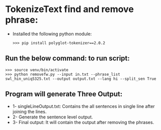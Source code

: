 # TokenizeText find and remove phrase:

- Installed the following python module:
    ```
    >>> pip install polyglot-tokenizer==2.0.2
    ```

## Run the below command: to run script:
```
>>> source venv/bin/activate
>>> python removefw.py --input in.txt --phrase_list swl_hin_uniq5325.txt --output output.txt --lang hi --split_sen True
```

## Program will generate Three Output:
- 1- singleLineOutput.txt: Contains the all sentences in single line after joining the lines.
- 2- Generate the sentence level output.
- 3- Final output: It will contain the output after removing the phrases.


